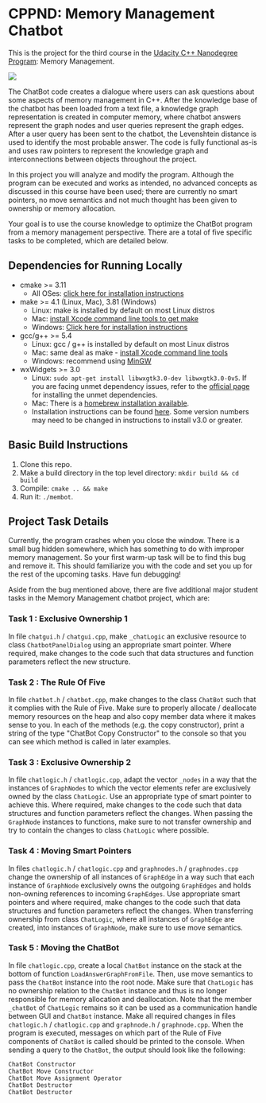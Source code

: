 # CPPND: Memory Management Chatbot

This is the project for the third course in
the [Udacity C++ Nanodegree Program](https://www.udacity.com/course/c-plus-plus-nanodegree--nd213): Memory Management.

<img src="images/chatbot_demo.gif"/>

The ChatBot code creates a dialogue where users can ask questions about some aspects of memory management in C++. After
the knowledge base of the chatbot has been loaded from a text file, a knowledge graph representation is created in
computer memory, where chatbot answers represent the graph nodes and user queries represent the graph edges. After a
user query has been sent to the chatbot, the Levenshtein distance is used to identify the most probable answer. The code
is fully functional as-is and uses raw pointers to represent the knowledge graph and interconnections between objects
throughout the project.

In this project you will analyze and modify the program. Although the program can be executed and works as intended, no
advanced concepts as discussed in this course have been used; there are currently no smart pointers, no move semantics
and not much thought has been given to ownership or memory allocation.

Your goal is to use the course knowledge to optimize the ChatBot program from a memory management perspective. There are
a total of five specific tasks to be completed, which are detailed below.

## Dependencies for Running Locally

* cmake >= 3.11
    * All OSes: [click here for installation instructions](https://cmake.org/install/)
* make >= 4.1 (Linux, Mac), 3.81 (Windows)
    * Linux: make is installed by default on most Linux distros
    * Mac: [install Xcode command line tools to get make](https://developer.apple.com/xcode/features/)
    * Windows: [Click here for installation instructions](http://gnuwin32.sourceforge.net/packages/make.htm)
* gcc/g++ >= 5.4
    * Linux: gcc / g++ is installed by default on most Linux distros
    * Mac: same deal as make - [install Xcode command line tools](https://developer.apple.com/xcode/features/)
    * Windows: recommend using [MinGW](http://www.mingw.org/)
* wxWidgets >= 3.0
    * Linux: `sudo apt-get install libwxgtk3.0-dev libwxgtk3.0-0v5`. If you are facing unmet dependency issues, refer to
      the [official page](https://wiki.codelite.org/pmwiki.php/Main/WxWidgets30Binaries#toc2) for installing the unmet
      dependencies.
    * Mac: There is a [homebrew installation available](https://formulae.brew.sh/formula/wxmac).
    * Installation instructions can be found [here](https://wiki.wxwidgets.org/Install). Some version numbers may need
      to be changed in instructions to install v3.0 or greater.

## Basic Build Instructions

1. Clone this repo.
2. Make a build directory in the top level directory: `mkdir build && cd build`
3. Compile: `cmake .. && make`
4. Run it: `./membot`.

## Project Task Details

Currently, the program crashes when you close the window. There is a small bug hidden somewhere, which has something to
do with improper memory management. So your first warm-up task will be to find this bug and remove it. This should
familiarize you with the code and set you up for the rest of the upcoming tasks. Have fun debugging!

Aside from the bug mentioned above, there are five additional major student tasks in the Memory Management chatbot
project, which are:

### Task 1 : Exclusive Ownership 1

In file `chatgui.h` / `chatgui.cpp`, make `_chatLogic` an exclusive resource to class `ChatbotPanelDialog` using an
appropriate smart pointer. Where required, make changes to the code such that data structures and function parameters
reflect the new structure.

### Task 2 : The Rule Of Five

In file `chatbot.h` / `chatbot.cpp`, make changes to the class `ChatBot` such that it complies with the Rule of Five.
Make sure to properly allocate / deallocate memory resources on the heap and also copy member data where it makes sense
to you. In each of the methods (e.g. the copy constructor), print a string of the type "ChatBot Copy Constructor" to the
console so that you can see which method is called in later examples.

### Task 3 : Exclusive Ownership 2

In file `chatlogic.h` / `chatlogic.cpp`, adapt the vector `_nodes` in a way that the instances of `GraphNodes` to which
the vector elements refer are exclusively owned by the class `ChatLogic`. Use an appropriate type of smart pointer to
achieve this. Where required, make changes to the code such that data structures and function parameters reflect the
changes. When passing the `GraphNode` instances to functions, make sure to not transfer ownership and try to contain the
changes to class `ChatLogic` where possible.

### Task 4 : Moving Smart Pointers

In files `chatlogic.h` / `chatlogic.cpp` and `graphnodes.h` / `graphnodes.cpp` change the ownership of all instances
of `GraphEdge` in a way such that each instance of `GraphNode` exclusively owns the outgoing `GraphEdges` and holds
non-owning references to incoming `GraphEdges`. Use appropriate smart pointers and where required, make changes to the
code such that data structures and function parameters reflect the changes. When transferring ownership from
class `ChatLogic`, where all instances of `GraphEdge` are created, into instances of `GraphNode`, make sure to use move
semantics.

### Task 5 : Moving the ChatBot

In file `chatlogic.cpp`, create a local `ChatBot` instance on the stack at the bottom of
function `LoadAnswerGraphFromFile`. Then, use move semantics to pass the `ChatBot` instance into the root node. Make
sure that `ChatLogic` has no ownership relation to the `ChatBot` instance and thus is no longer responsible for memory
allocation and deallocation. Note that the member `_chatBot` of `ChatLogic` remains so it can be used as a communication
handle between GUI and `ChatBot` instance. Make all required changes in files `chatlogic.h` / `chatlogic.cpp`
and `graphnode.h` / `graphnode.cpp`. When the program is executed, messages on which part of the Rule of Five components
of `ChatBot` is called should be printed to the console. When sending a query to the `ChatBot`, the output should look
like the following:

```
ChatBot Constructor
ChatBot Move Constructor
ChatBot Move Assignment Operator
ChatBot Destructor
ChatBot Destructor 
```
